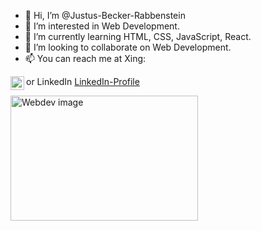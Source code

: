 - 👋 Hi, I’m @Justus-Becker-Rabbenstein
- 👀 I’m interested in Web Development.
- 🌱 I’m currently learning HTML, CSS, JavaScript, React.
- 💞️ I’m looking to collaborate on Web Development.
- 📫 You can reach me at Xing:
<a href="https://www.xing.com/profile/Justus_BeckerRabbenstein">
  <img align="left" alt="Justus Becker-Rabbenstein Xing" width="22px" src="https://banner2.cleanpng.com/20180414/ddq/kisspng-xing-logo-computer-icons-tiff-5ad290dac0a977.1170864115237490827892.jpg" />
</a>

 or LinkedIn [LinkedIn-Profile](https://de.linkedin.com/in/justus-becker-rabbenstein-b33b07177)

<img src="https://www.onlinecoursereport.com/wp-content/uploads/2020/07/shutterstock_394793860-1024x784.jpg" alt="Webdev image" width ="300px" height="200px" />

<!---
Justus-Becker-Rabbenstein/Justus-Becker-Rabbenstein is a ✨ special ✨ repository because its `README.md` (this file) appears on your GitHub profile.
You can click the Preview link to take a look at your changes.
--->
